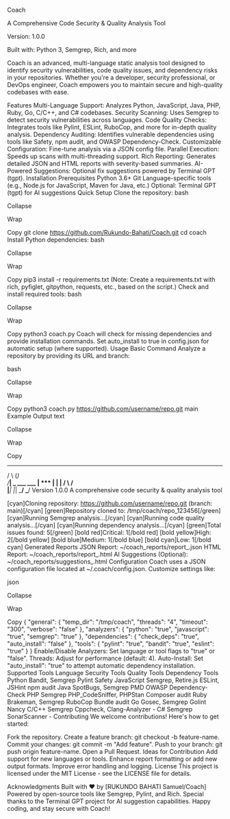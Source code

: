 Coach
 <!-- Replace with an actual logo if available -->

A Comprehensive Code Security & Quality Analysis Tool

Version: 1.0.0

Built with: Python 3, Semgrep, Rich, and more

Coach is an advanced, multi-language static analysis tool designed to identify security vulnerabilities, code quality issues, and dependency risks in your repositories. Whether you're a developer, security professional, or DevOps engineer, Coach empowers you to maintain secure and high-quality codebases with ease.

Features
Multi-Language Support: Analyzes Python, JavaScript, Java, PHP, Ruby, Go, C/C++, and C# codebases.
Security Scanning: Uses Semgrep to detect security vulnerabilities across languages.
Code Quality Checks: Integrates tools like Pylint, ESLint, RuboCop, and more for in-depth quality analysis.
Dependency Auditing: Identifies vulnerable dependencies using tools like Safety, npm audit, and OWASP Dependency-Check.
Customizable Configuration: Fine-tune analysis via a JSON config file.
Parallel Execution: Speeds up scans with multi-threading support.
Rich Reporting: Generates detailed JSON and HTML reports with severity-based summaries.
AI-Powered Suggestions: Optional fix suggestions powered by Terminal GPT (tgpt).
Installation
Prerequisites
Python 3.6+
Git
Language-specific tools (e.g., Node.js for JavaScript, Maven for Java, etc.)
Optional: Terminal GPT (tgpt) for AI suggestions
Quick Setup
Clone the repository:
bash

Collapse

Wrap

Copy
git clone https://github.com/Rukundo-Bahati/Coach.git
cd coach
Install Python dependencies:
bash

Collapse

Wrap

Copy
pip3 install -r requirements.txt
(Note: Create a requirements.txt with rich, pyfiglet, gitpython, requests, etc., based on the script.)
Check and install required tools:
bash

Collapse

Wrap

Copy
python3 coach.py
Coach will check for missing dependencies and provide installation commands. Set auto_install to true in config.json for automatic setup (where supported).
Usage
Basic Command
Analyze a repository by providing its URL and branch:

bash

Collapse

Wrap

Copy
python3 coach.py https://github.com/username/repo.git main
Example Output
text

Collapse

Wrap

Copy
   _____       _            
  /     \     (_)           
 /_______|     _   ___   ___
 |  ***  |    | | /   \ /   \
 |_______|    |_| \___/ \___/
Version 1.0.0
A comprehensive code security & quality analysis tool

[cyan]Cloning repository: https://github.com/username/repo.git (branch: main)[/cyan]
[green]Repository cloned to: /tmp/coach/repo_123456[/green]
[cyan]Running Semgrep analysis...[/cyan]
[cyan]Running code quality analysis...[/cyan]
[cyan]Running dependency analysis...[/cyan]
[green]Total issues found: 5[/green]
[bold red]Critical: 1[/bold red]
[bold yellow]High: 2[/bold yellow]
[bold blue]Medium: 1[/bold blue]
[bold cyan]Low: 1[/bold cyan]
Generated Reports
JSON Report: ~/coach_reports/report_<timestamp>.json
HTML Report: ~/coach_reports/report_<timestamp>.html
AI Suggestions (Optional): ~/coach_reports/suggestions_<timestamp>.html
Configuration
Coach uses a JSON configuration file located at ~/.coach/config.json. Customize settings like:

json

Collapse

Wrap

Copy
{
    "general": {
        "temp_dir": "/tmp/coach",
        "threads": "4",
        "timeout": "300",
        "verbose": "false"
    },
    "analyzers": {
        "python": "true",
        "javascript": "true",
        "semgrep": "true"
    },
    "dependencies": {
        "check_deps": "true",
        "auto_install": "false"
    },
    "tools": {
        "pylint": "true",
        "bandit": "true",
        "eslint": "true"
    }
}
Enable/Disable Analyzers: Set language or tool flags to "true" or "false".
Threads: Adjust for performance (default: 4).
Auto-Install: Set "auto_install": "true" to attempt automatic dependency installation.
Supported Tools
Language	Security Tools	Quality Tools	Dependency Tools
Python	Bandit, Semgrep	Pylint	Safety
JavaScript	Semgrep, Retire.js	ESLint, JSHint	npm audit
Java	SpotBugs, Semgrep	PMD	OWASP Dependency-Check
PHP	Semgrep	PHP_CodeSniffer, PHPStan	Composer audit
Ruby	Brakeman, Semgrep	RuboCop	Bundle audit
Go	Gosec, Semgrep	Golint	Nancy
C/C++	Semgrep	Cppcheck, Clang-Analyzer	-
C#	Semgrep	SonarScanner	-
Contributing
We welcome contributions! Here's how to get started:

Fork the repository.
Create a feature branch: git checkout -b feature-name.
Commit your changes: git commit -m "Add feature".
Push to your branch: git push origin feature-name.
Open a Pull Request.
Ideas for Contribution
Add support for new languages or tools.
Enhance report formatting or add new output formats.
Improve error handling and logging.
License
This project is licensed under the MIT License - see the LICENSE file for details.

Acknowledgments
Built with ❤️ by [RUKUNDO BAHATI Samuel/Coach]
Powered by open-source tools like Semgrep, Pylint, and Rich.
Special thanks to the Terminal GPT project for AI suggestion capabilities.
Happy coding, and stay secure with Coach!